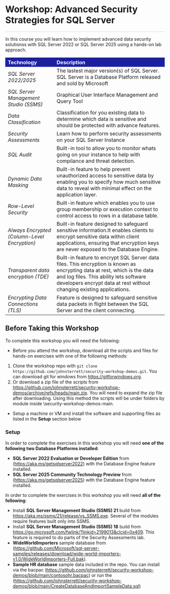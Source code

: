 # Workshop: Advanced Security Strategies for SQL Server
<p style="border-bottom: 1px solid lightgrey;"></p>
In this course you will learn how to implement advanced data security solutionss with SQL Server 2022 or SQL Server 2025 using a hands-on lab approach.
 <table style="tr:nth-child(even) {background-color: #f2f2f2;}; text-align: left; display: table; border-collapse: collapse; border-spacing: 2px; border-color: gray;">

<tr><th style="background-color: #1b20a1; color: white;">Technology</th> <th style="background-color: #1b20a1; color: white;">Description</th></tr>

<tr><td><i>SQL Server 2022/2025</i></td><td>The lastest major version(s) of SQL Server. SQL Server is a Database Platform released and sold by Microsoft</td></tr>
<tr><td><i>SQL Server Management Studio (SSMS)</i></td><td>Graphical User Interface Management and Query Tool</td></tr>
<tr><td><i>Data Classification</i></td><td>Classification for you existing data to determine which data is sensitive and should be protected with advance features.</td></tr>
<tr><td><i>Security Assessments</i></td><td>Learn how to perform security assessments on your SQL Server Instance</td></tr>
<tr><td><i>SQL Audit</i></td><td>Built-in tool to allow you to monitor whats going on your instance to help with compilance and threat detection.</td></tr>
<tr><td><i>Dynamic Data Masking</i></td><td>Built-in feature to help prevent unauthorized access to sensitive data by enabling you to specify how much sensitive data to reveal with minimal effect on the application layer.  </td></tr>
<tr><td><i>Row-Level Security</i></td><td>Built-in feature which enables you to use group membership or execution context to control access to rows in a database table.</td></tr>
<tr><td><i>Always Encrypted (Column-Level Encryption)<i></td><td>Built-in feature designed to safeguard sensitive information.It enables clients to encrypt sensitive data within client applications, ensuring that encryption keys are never exposed to the Database Engine. </td></tr>
<tr><td><i>Transparent data encryption (TDE)<i></td><td>Built-in feature to encrypt SQL Server data files. This encryption is known as encrypting data at rest, which is the data and log files. This ability lets software developers encrypt data at rest without changing existing applications.</td></tr>
<tr><td><i>Encrypting Data Connections (TLS)<i></td><td>Feature is designed to safeguard sensitive data packets in flight between the SQL Server and the client connecting.</td></tr>  
</table>

<h2><b>Before Taking this Workshop</b></h2>

To complete this workshop you will need the following:

- Before you attend the workshop, download all the scripts and files for hands-on exercises with one of the following methods:

1.	Clone the workshop repo with `git clone https://github.com/johnsterrett/security-workshop-demos.git`. You can download git for windows from https://gitforwindows.org. 
2.	Or download a zip file of the scripts from https://github.com/johnsterrett/security-workshop-demos/archive/refs/heads/main.zip. You will need to expand the zip file after downloading. Using this method the scripts will be under folders by module inside \security-workshop-demos-main.

- Setup a machine or VM and install the software and supporting files as listed in the **Setup** section below
<h3><b>Setup</b></h3>
In order to complete the exercises in this workshop you will need <b>one of the following two Database Platforms installed</b>:

- **SQL Server 2022 Evaluation or Developer Edition** from (https://aka.ms/getsqlserver2022) with the Database Engine feature installed.
- **SQL Server 2025 Community Technology Preview** from (https://aka.ms/getsqlserver2025) with the Database Engine feature installed.
  
In order to complete the exercises in this workshop you will need <b> all of the following</b>:

- Install **SQL Server Management Studio (SSMS) 21** build from https://aka.ms/ssms/21/release/vs_SSMS.exe. Several of the modules require features built only into SSMS.
- Install **SQL Server Management Studio (SSMS) 18** build from https://go.microsoft.com/fwlink/?linkid=2199013&clcid=0x409. This feature is required to do parts of the Security Assessments lab.
- **WideWorldImporters** sample database from (https://github.com/Microsoft/sql-server-samples/releases/download/wide-world-importers-v1.0/WideWorldImporters-Full.bak).
- **Sample HR database** sample data included in the repo. You can install via the bacpac (https://github.com/johnsterrett/security-workshop-demos/blob/main/contosohr.bacpac) or run the (https://github.com/johnsterrett/security-workshop-demos/blob/main/CreateDatabaseAndImportSampleData.sql)
